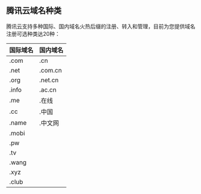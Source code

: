 ## 腾讯云域名种类
腾讯云支持多种国际、国内域名火热后缀的注册、转入和管理，目前为您提供域名注册可选种类达20种：

| 国际域名| 国内域名|
| ------------- | ------------- |
|.com |	.cn |
|.net	| .com.cn
|.org	| .net.cn
|.info	| .ac.cn
|.me	| .在线
|.cc	| .中国
|.name	| .中文网
|.mobi	
|.pw	
|.tv	
|.wang	
|.xyz	
|.club	


